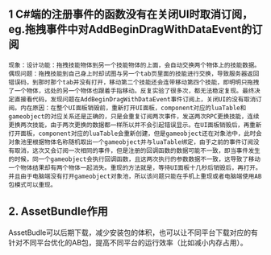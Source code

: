 ## 1 C#端的注册事件的函数没有在关闭UI时取消订阅，eg.拖拽事件中对AddBeginDragWithDataEvent的订阅
    现象：设计功能：拖拽技能物体到另一个技能物体的上面，会自动交换两个物体上的技能数据。偶现问题：拖拽技能到自己身上时却试图与另一个tab页里面的技能进行交换，导致服务器返回错误码，到那时那个tab并没有打开，移动第二个技能还会连带移动第四个技能，即明明只拖拽了一个物体，远处的另一个物体也跟着手指移动。反复实验了很多次，都无法稳定复现。最终决定直接看代码，发现问题在AddBeginDragWithDataEvent事件订阅上，关闭UI的没有取消订阅。内在原因：在整个UI面板销毁前，重新打开UI面板，component对应的luaTable和gameobject的对应关系还是正确的，只是会重复订阅两次事件，发送两次RPC更换技能，连续更换两次技能，由于两次更换的数据都一样所以并不会引起错误显示。在UI面板销毁后，再重新打开面板，component对应的luaTable会重新创建，但是gameobject还在对象池中，此时会对象池里根据物体名称随机取出一个gameobject并与luaTable绑定，由于之前的事件订阅没有取消，这次又会订阅一次相同的事件，但是注册的回调函数的数据可能不一致，即当事件发生的时候，同一个gameobject会执行回调函数，且这两次执行的参数数据不一致，这导致了移动一个物体结果却有两个物体一起消失。重现的方法就是，等待UI面板十几秒后销毁后，再打开。并且由于电脑端没有打开gameobject对象池，所以该问题只能在手机上重现或者电脑端使用AB包模式可以重现。

## 2. AssetBundle作用
AssetBudle可以后期下载，减少安装包的体积，也可以让不同平台下载对应的有针对不同平台优化的AB包，提高不同平台的运行效率（比如减小内存占用）。
